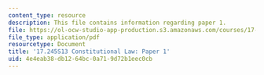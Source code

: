 ```yaml
---
content_type: resource
description: This file contains information regarding paper 1.
file: https://ol-ocw-studio-app-production.s3.amazonaws.com/courses/17-245-constitutional-law-structures-of-power-and-individual-rights-spring-2013/4e4eab38db1264bc0a719d72b1eec0cb_MIT17_245S13_Paper1.pdf
file_type: application/pdf
resourcetype: Document
title: '17.245S13 Constitutional Law: Paper 1'
uid: 4e4eab38-db12-64bc-0a71-9d72b1eec0cb
---
```


